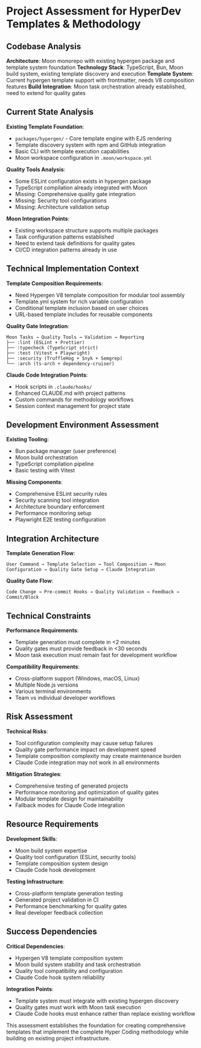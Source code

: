 # Project Assessment for HyperDev Templates & Methodology

## Codebase Analysis

**Architecture**: Moon monorepo with existing hypergen package and template system foundation
**Technology Stack**: TypeScript, Bun, Moon build system, existing template discovery and execution
**Template System**: Current hypergen template support with frontmatter, needs V8 composition features
**Build Integration**: Moon task orchestration already established, need to extend for quality gates

## Current State Analysis

**Existing Template Foundation**:
- `packages/hypergen/` - Core template engine with EJS rendering
- Template discovery system with npm and GitHub integration
- Basic CLI with template execution capabilities
- Moon workspace configuration in `.moon/workspace.yml`

**Quality Tools Analysis**:
- Some ESLint configuration exists in hypergen package
- TypeScript compilation already integrated with Moon
- Missing: Comprehensive quality gate integration
- Missing: Security tool configurations
- Missing: Architecture validation setup

**Moon Integration Points**:
- Existing workspace structure supports multiple packages
- Task configuration patterns established
- Need to extend task definitions for quality gates
- CI/CD integration patterns already in use

## Technical Implementation Context

**Template Composition Requirements**:
- Need Hypergen V8 template composition for modular tool assembly
- Template.yml system for rich variable configuration
- Conditional template inclusion based on user choices
- URL-based template includes for reusable components

**Quality Gate Integration**:
```
Moon Tasks → Quality Tools → Validation → Reporting
├── :lint (ESLint + Prettier)
├── :typecheck (TypeScript strict)
├── :test (Vitest + Playwright)
├── :security (TruffleHog + Snyk + Semgrep)
└── :arch (ts-arch + dependency-cruiser)
```

**Claude Code Integration Points**:
- Hook scripts in `.claude/hooks/`
- Enhanced CLAUDE.md with project patterns
- Custom commands for methodology workflows
- Session context management for project state

## Development Environment Assessment

**Existing Tooling**:
- Bun package manager (user preference)
- Moon build orchestration
- TypeScript compilation pipeline
- Basic testing with Vitest

**Missing Components**:
- Comprehensive ESLint security rules
- Security scanning tool integration
- Architecture boundary enforcement
- Performance monitoring setup
- Playwright E2E testing configuration

## Integration Architecture

**Template Generation Flow**:
```
User Command → Template Selection → Tool Composition → Moon Configuration → Quality Gate Setup → Claude Integration
```

**Quality Gate Flow**:
```
Code Change → Pre-commit Hooks → Quality Validation → Feedback → Commit/Block
```

## Technical Constraints

**Performance Requirements**:
- Template generation must complete in <2 minutes
- Quality gates must provide feedback in <30 seconds
- Moon task execution must remain fast for development workflow

**Compatibility Requirements**:
- Cross-platform support (Windows, macOS, Linux)
- Multiple Node.js versions
- Various terminal environments
- Team vs individual developer workflows

## Risk Assessment

**Technical Risks**:
- Tool configuration complexity may cause setup failures
- Quality gate performance impact on development speed  
- Template composition complexity may create maintenance burden
- Claude Code integration may not work in all environments

**Mitigation Strategies**:
- Comprehensive testing of generated projects
- Performance monitoring and optimization of quality gates
- Modular template design for maintainability
- Fallback modes for Claude Code integration

## Resource Requirements

**Development Skills**: 
- Moon build system expertise
- Quality tool configuration (ESLint, security tools)
- Template composition system design
- Claude Code hook development

**Testing Infrastructure**:
- Cross-platform template generation testing
- Generated project validation in CI
- Performance benchmarking for quality gates
- Real developer feedback collection

## Success Dependencies

**Critical Dependencies**:
- Hypergen V8 template composition system
- Moon build system stability and task orchestration
- Quality tool compatibility and configuration
- Claude Code hook system reliability

**Integration Points**:
- Template system must integrate with existing hypergen discovery
- Quality gates must work with Moon task execution
- Claude Code hooks must enhance rather than replace existing workflow

This assessment establishes the foundation for creating comprehensive templates that implement the complete Hyper Coding methodology while building on existing project infrastructure.